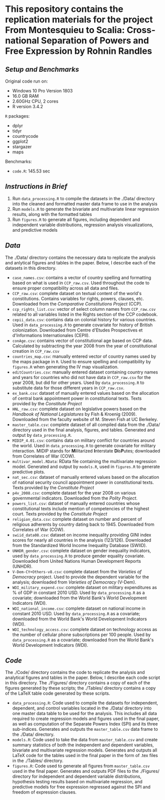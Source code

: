 # This repository contains the replication materials for the project **From Montesquieu to Scalia: Cross-national Separation of Powers and Free Expression** by **Rohnin Randles**

## *Setup and Benchmarks*

Original code run on:
* Windows 10 Pro Version 1803
* 16.0 GB RAM
* 2.60GHz CPU, 2 cores
* R version 3.4.2

`R` packages:
  * dplyr
  * tidyr
  * countrycode
  * ggplot2
  * stargazer
  * maps

Benchmarks:
* `code.R`: 145.53 sec

## *Instructions in Brief*

1. Run `data_processing.R` to compile the datasets in the ./Data/ directory into the cleaned and formatted master data frame to use in the analysis
2. Run `models.R` to generate the bivariate and multivariate linear regression results, along with the formatted tables
3. Run `figures.R` to generate all figures, including dependent and independent variable distributions, regression analysis visualizations, and predictive models

## *Data*

The ./Data/ directory contains the necessary data to replicate the analysis and anlytical figures and tables in the paper. Below, I describe each of the datasets in this directory.

* `case_names.csv`: contains a vector of country spelling and formatting based on what is used in `CCP_raw.csv`. Used throughout the code to ensure proper compatibility across all data and files.
* `CCP_raw.csv`: complete dataset on textual content of the world's constitutions. Contains variables for rights, powers, clauses, etc. Downloaded from the *Comparative Constitutions Project* (CCP).
* `ccp_rights_list.csv`: vector of select column names from `CCP_raw.csv` related to all variables listed in the Rights section of the CCP codebook.
* `cepii_data.csv`: contains data on colonial history for various countries. Used in `data_processing.R` to generate covariate for history of British colonization. Downloaded from Centre d'Etudes Prospectives et d'Informations Internationales (CEPII).
* `conAge.csv`: contains vector of constitutional age based on CCP data. Calculated by subtracting the year 2008 from the year of constitutional creation in `CCP_raw.csv`
* `countries_map.csv`: manually entered vector of country names used by the maps package in `R`. Used to ensure spelling and compatibility by `figures.R` when generating the IV map visualization.
* `editCountries.csv`: manually entered dataset containing country names and years for countries who did not have data in `CCP_raw.csv` for the year 2008, but did for other years. Used by `data_processing.R` to substitute data for those different years in `CCP_raw.csv`.
* `ex_bank.csv`: dataset of manually entered values based on the allocation of central bank appointment power in constitutional texts. Texts provided by the *Constitute Project*
* `HNL_raw.csv`: complete dataset on legislative powers based on the *Handbook of National Legislatures* by Fish & Kroenig (2009). Downloaded from the faculty website of M. Steven Fish at UC Berkeley.
* `master_table.csv`: complete dataset of all compiled data from the ./Data/ directory used in the final analysis, figures, and tables. Generated and output by `data_processing.R`.
* `MIDIP_4.01.csv`: contains data on military conflict for countries around the world. Used in `data_processing.R` to generate covariate for military interaction. MIDIP stands for **M**ilitarized **I**nterstate **Di**s**P**utes; downloaded from Correlates of War (COW).
* `multivar_model.RData`: RData file containing the multivariate regression model. Generated and output by `models.R`, used in `figures.R` to generate predictive plots.
* `nat_sec.csv`: dataset of manually entered values based on the allocation of national security council appointment power in constitutional texts. Texts provided by the *Constitute Project*
* `p4v_2008.csv`: complete dataset for the year 2008 on various governmental indicators. Downloaded from the *Polity Project*.
* `powers_list.csv`: dataset of manually entered countries whose constitutional texts include mention of competencies of the highest court. Texts provided by the *Constitute Project*
* `religion_data.csv`: complete dataset on number and percent of religious adherents by country dating back to 1945. Downloaded from Correlates of War (COW).
* `swiid_data08.csv`: dataset on income inequality providing GINI index scores for nearly all countries in the analysis (123/126). Downloaded from the Standardized World Income Inequality Database (SWIID).
* `UNHDR_gender.csv`: complete dataset on gender inequality indicators, used by `data_processing.R` to produce gender equality covariate. Downloaded from United Nations Human Development Reports (UNHDR).
* `V-Dem-CY+Others-v8.csv`: complete dataset from the *Varieties of Democracy* project. Used to provide the dependent variable for the analysis; downloaded from *Varieties of Democracy* (V-Dem).
* `WDI_military_expend.csv`: complete dataset on military expenditures as % of GDP in constant 2010 USD. Used by `data_processing.R` as a covariate; downloaded from the World Bank's World Development Indicators (WDI).
* `WDI_national_income.csv`: complete dataset on national income in constant 2010 USD. Used by `data_processing.R` as a covariate; downloaded from the World Bank's World Development Indicators (WDI).
* `WDI_technology_access.csv`: complete dataset on technology access as the number of cellular phone subscriptions per 100 people. Used by `data_processing.R` as a covariate; downloaded from the World Bank's World Development Indicators (WDI).

## *Code*

The ./Code/ directory contains the code to replicate the analysis and analytical figures and tables in the paper. Below, I describe each code script in this directory. The ./Figures/ directory contains a copy of each of the figures generated by these scripts; the ./Tables/ directory contains a copy of the LaTeX table code generated by these scripts.

* `data_processing.R`: Code used to compile the datasets for independent, dependent, and control variables located in the ./Data/ directory into one master data table to be used for the analysis. This includes all data required to create regression models and figures used in the final paper, as well as computation of the Separate Powers Index (SPI) and its three sub-indices. Generates and outputs the `master_table.csv` data frame to the ./Data/ directory.
* `models.R`: Code used to take the data from `master_table.csv` and create summary statistics of both the independent and dependent variables, bivariate and multivariate regression models. Generates and outputs all LaTeX code for the tables used in the final paper in the form of .tex files in the ./Tables/ directory.
* `figures.R`: Code used to generate all figures from `master_table.csv` used in the final paper. Generates and outputs PDF files to the ./Figures/ directory for independent and dependent variable distributions, hypothesis testing results based on multivariate regression, and predictive models for free expression regressed against the SPI and freedom of expression clauses.